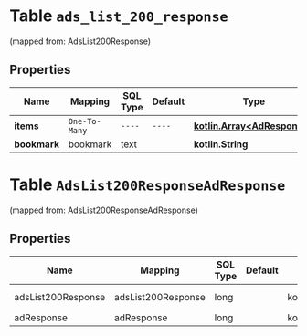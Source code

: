 
# Table `ads_list_200_response`
(mapped from: AdsList200Response)

## Properties
Name | Mapping | SQL Type | Default | Type | Description | Notes
---- | ------- | -------- | ------- | ---- | ----------- | -----
**items** | `One-To-Many` | `----` | `----`  | [**kotlin.Array&lt;AdResponse&gt;**](AdResponse.md) |  | 
**bookmark** | bookmark | text |  | **kotlin.String** |  |  [optional]


# **Table `AdsList200ResponseAdResponse`**
(mapped from: AdsList200ResponseAdResponse)

## Properties
Name | Mapping | SQL Type | Default | Type | Description | Notes
---- | ------- | -------- | ------- | ---- | ----------- | -----
adsList200Response | adsList200Response | long | | kotlin.Long | Primary Key | *one*
adResponse | adResponse | long | | kotlin.Long | Foreign Key | *many*




